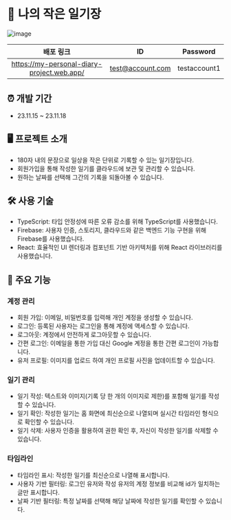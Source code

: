 # 📝 나의 작은 일기장
![image](https://github.com/planted-ji/My-Diary/assets/123479997/23af00a2-5ea6-44e5-97eb-dc91be32c9ce)

|                 배포 링크                  |        ID        |    Password    |
| :----------------------------------------: | :--------------: | :------------: |
| https://my-personal-diary-project.web.app/ | test@account.com |  testaccount1  |

## ⏰ 개발 기간
- 23.11.15 ~ 23.11.18
  
## 🖥️ 프로젝트 소개
- 180자 내의 문장으로 일상을 작은 단위로 기록할 수 있는 일기장입니다.
- 회원가입을 통해 작성한 일기를 클라우드에 보관 및 관리할 수 있습니다.
- 원하는 날짜를 선택해 그간의 기록을 되돌아볼 수 있습니다.

## 🛠️ 사용 기술
- TypeScript: 타입 안정성에 따른 오류 감소를 위해 TypeScript를 사용했습니다.
- Firebase: 사용자 인증, 스토리지, 클라우드와 같은 백엔드 기능 구현을 위해 Firebase를 사용했습니다.
- React: 효율적인 UI 렌더링과 컴포넌트 기반 아키텍처를 위해 React 라이브러리를 사용했습니다.

## 📌 주요 기능
### 계정 관리
- 회원 가입: 이메일, 비밀번호를 입력해 개인 계정을 생성할 수 있습니다.
- 로그인: 등록된 사용자는 로그인을 통해 계정에 액세스할 수 있습니다.
- 로그아웃: 계정에서 안전하게 로그아웃할 수 있습니다.
- 간편 로그인: 이메일을 통한 가입 대신 Google 계정을 통한 간편 로그인이 가능합니다.
- 유저 프로필: 이미지를 업로드 하여 개인 프로필 사진을 업데이트할 수 있습니다.

### 일기 관리
- 일기 작성: 텍스트와 이미지(기록 당 한 개의 이미지로 제한)를 포함해 일기를 작성할 수 있습니다.
- 일기 확인: 작성한 일기는 홈 화면에 최신순으로 나열되며 실시간 타임라인 형식으로 확인할 수 있습니다.
- 일기 삭제: 사용자 인증을 활용하여 권한 확인 후, 자신이 작성한 일기를 삭제할 수 있습니다.

### 타임라인
- 타임라인 표시: 작성한 일기를 최신순으로 나열해 표시합니다.
- 사용자 기반 필터링: 로그인 유저와 작성 유저의 계정 정보를 비교해 id가 일치하는 글만 표시합니다.
- 날짜 기반 필터링: 특정 날짜를 선택해 해당 날짜에 작성한 일기를 확인할 수 있습니다.
